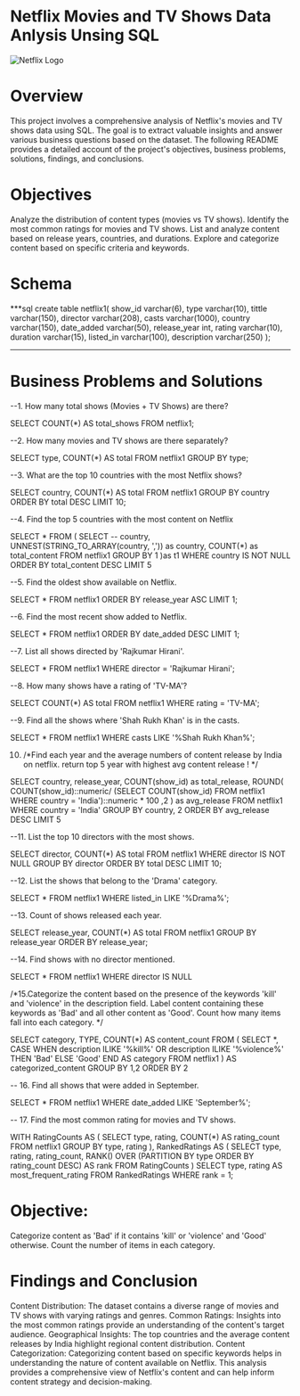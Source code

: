 # Netflix Movies and TV Shows Data Anlysis Unsing SQL 
![Netflix Logo](https://github.com/132006-bhumi/netflix_sql_project/blob/main/download%20(3).jpeg)
# Overview
This project involves a comprehensive analysis of Netflix's movies and TV shows data using SQL. The goal is to extract valuable insights and answer various business questions based on the dataset. The following README provides a detailed account of the project's objectives, business problems, solutions, findings, and conclusions.
# Objectives
Analyze the distribution of content types (movies vs TV shows).
Identify the most common ratings for movies and TV shows.
List and analyze content based on release years, countries, and durations.
Explore and categorize content based on specific criteria and keywords.
# Schema
***sql
create table netflix1(
show_id varchar(6),
type  varchar(10),
tittle varchar(150),
director varchar(208),
casts  varchar(1000),
country varchar(150),
date_added varchar(50),
release_year  int,
rating varchar(10),
duration varchar(15),
listed_in varchar(100),
description varchar(250)
);
***
# Business Problems and Solutions
--1. How many total shows (Movies + TV Shows) are there?

 SELECT COUNT(*) AS total_shows FROM netflix1;

--2. How many movies and TV shows are there separately?

 SELECT type, COUNT(*) AS total FROM netflix1 GROUP BY type;

--3. What are the top 10 countries with the most Netflix shows?

 SELECT country, COUNT(*) AS total FROM netflix1 
GROUP BY country ORDER BY total DESC LIMIT 10;

--4. Find the top 5 countries with the most content on Netflix

SELECT * 
FROM
(
	SELECT 
		-- country,
		UNNEST(STRING_TO_ARRAY(country, ',')) as country,
		COUNT(*) as total_content
	FROM netflix1
	GROUP BY 1
)as t1
WHERE country IS NOT NULL
ORDER BY total_content DESC
LIMIT 5

--5. Find the oldest show available on Netflix.

 SELECT * FROM netflix1 ORDER BY release_year ASC LIMIT 1;

--6. Find the most recent show added to Netflix.

SELECT * FROM netflix1 ORDER BY date_added DESC LIMIT 1;

--7. List all shows directed by 'Rajkumar Hirani'.

 SELECT * FROM netflix1 WHERE director = 'Rajkumar Hirani';

--8. How many shows have a rating of 'TV-MA'?

 SELECT COUNT(*) AS total FROM netflix1 WHERE rating = 'TV-MA';

--9. Find all the shows where 'Shah Rukh Khan' is in the casts.

 SELECT * FROM netflix1 WHERE casts LIKE '%Shah Rukh Khan%';

10. /*Find each year and the average numbers of content release by India on netflix. 
    return top 5 year with highest avg content release !
    */

SELECT 
	country,
	release_year,
	COUNT(show_id) as total_release,
	ROUND(
		COUNT(show_id)::numeric/
								(SELECT COUNT(show_id) FROM netflix1 WHERE country = 'India')::numeric * 100 
		,2
		)
		as avg_release
FROM netflix1
WHERE country = 'India' 
GROUP BY country, 2
ORDER BY avg_release DESC 
LIMIT 5

--11. List the top 10 directors with the most shows.

 SELECT director, COUNT(*) AS total FROM netflix1 
WHERE director IS NOT NULL 
GROUP BY director ORDER BY total DESC LIMIT 10;

--12. List the shows that belong to the 'Drama' category.

 SELECT * FROM netflix1 WHERE listed_in LIKE '%Drama%';

--13. Count of shows released each year.

 SELECT release_year, COUNT(*) AS total FROM netflix1 
GROUP BY release_year ORDER BY release_year;

--14. Find shows with no director mentioned.

 SELECT * FROM netflix1 WHERE director IS NULL

/*15.Categorize the content based on the presence of the keywords 'kill' and 'violence' in 
the description field. Label content containing these keywords as 'Bad' and all other 
content as 'Good'. Count how many items fall into each category.
*/


SELECT 
    category,
	TYPE,
    COUNT(*) AS content_count
FROM (
    SELECT 
		*,
        CASE 
            WHEN description ILIKE '%kill%' OR description ILIKE '%violence%' THEN 'Bad'
            ELSE 'Good'
        END AS category
    FROM netflix1
) AS categorized_content
GROUP BY 1,2
ORDER BY 2

-- 16. Find all shows that were added in September.

SELECT * FROM netflix1 WHERE date_added LIKE 'September%';

-- 17. Find the most common rating for movies and TV shows.

WITH RatingCounts AS (
    SELECT 
        type,
        rating,
        COUNT(*) AS rating_count
    FROM netflix1
    GROUP BY type, rating
),
RankedRatings AS (
    SELECT 
        type,
        rating,
        rating_count,
        RANK() OVER (PARTITION BY type ORDER BY rating_count DESC) AS rank
    FROM RatingCounts
)
SELECT 
    type,
    rating AS most_frequent_rating
FROM RankedRatings
WHERE rank = 1;

# Objective:
Categorize content as 'Bad' if it contains 'kill' or 'violence' and 'Good' otherwise. Count the number of items in each category.

# Findings and Conclusion
Content Distribution: The dataset contains a diverse range of movies and TV shows with varying ratings and genres.
Common Ratings: Insights into the most common ratings provide an understanding of the content's target audience.
Geographical Insights: The top countries and the average content releases by India highlight regional content distribution.
Content Categorization: Categorizing content based on specific keywords helps in understanding the nature of content available on Netflix.
This analysis provides a comprehensive view of Netflix's content and can help inform content strategy and decision-making.


